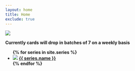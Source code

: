 ```yaml
---
layout: home
title: Home
exclude: true
---
```

<img src="https://bafybeifmsiihs3gb5hx6vddfkgpk2wlpvuq424stzyy4ybrrod4lwb7hde.ipfs.nftstorage.link/" max-width="100%" height="auto">

<b> Currently cards will drop in batches of 7 on a weekly basis <b>

<ul class="assets">
{% for series in site.series %}

  <li>
    <img src="{% if series.image != null and series.image != '' %}{{ series.image }}{% else %}{{'assets/placeholder.png' | relative_url}}{% endif %}">
    <a href="/{{ series.name | downcase }}">
         <b>{{ series.name }}</b>
    </a>    
  </li>
{% endfor %}
</ul>
